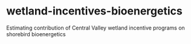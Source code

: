 # wetland-incentives-bioenergetics
Estimating contribution of Central Valley wetland incentive programs on shorebird bioenergetics
